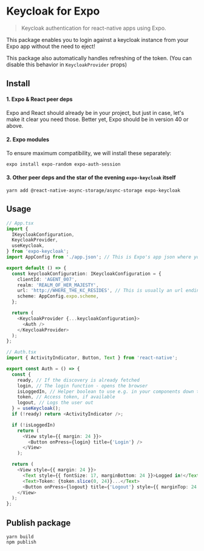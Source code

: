 # Keycloak for Expo

> Keycloak authentication for react-native apps using Expo.

This package enables you to login against a keycloak instance from your Expo app without the need to eject!

This package also automatically handles refreshing of the token. (You can disable this behavior in `KeycloakProvider` props)

## Install

#### 1. Expo & React peer deps

Expo and React should already be in your project, but just in case, let's make it clear you need those. Better yet, Expo should be in version 40 or above.

#### 2. Expo modules

To ensure maximum compatibility, we will install these separately:

```
expo install expo-random expo-auth-session
```

#### 3. Other peer deps and the star of the evening `expo-keycloak` itself

```
yarn add @react-native-async-storage/async-storage expo-keycloak
```

## Usage

```typescript jsx
// App.tsx
import {
  IKeycloakConfiguration,
  KeycloakProvider,
  useKeycloak,
} from 'expo-keycloak';
import AppConfig from './app.json'; // This is Expo's app json where your scheme should be defined

export default () => {
  const keycloakConfiguration: IKeycloakConfiguration = {
    clientId: 'AGENT_007',
    realm: 'REALM_OF_HER_MAJESTY',
    url: 'http://WHERE_THE_KC_RESIDES', // This is usually an url ending with /auth
    scheme: AppConfig.expo.scheme,
  };

  return (
    <KeycloakProvider {...keycloakConfiguration}>
      <Auth />
    </KeycloakProvider>
  );
};
```

```typescript jsx
// Auth.tsx
import { ActivityIndicator, Button, Text } from 'react-native';

export const Auth = () => {
  const {
    ready, // If the discovery is already fetched
    login, // The login function - opens the browser
    isLoggedIn, // Helper boolean to use e.g. in your components down the tree
    token, // Access token, if available
    logout, // Logs the user out
  } = useKeycloak();
  if (!ready) return <ActivityIndicator />;

  if (!isLoggedIn)
    return (
      <View style={{ margin: 24 }}>
        <Button onPress={login} title={'Login'} />
      </View>
    );

  return (
    <View style={{ margin: 24 }}>
      <Text style={{ fontSize: 17, marginBottom: 24 }}>Logged in!</Text>
      <Text>Token: {token.slice(0, 24)}...</Text>
      <Button onPress={logout} title={'Logout'} style={{ marginTop: 24 }} />
    </View>
  );
};
```

## Publish package

```
yarn build
npm publish
```
